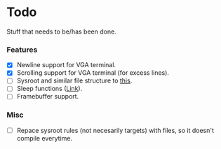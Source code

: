 
# Todo
Stuff that needs to be/has been done.

### Features
- [X] Newline support for VGA terminal.
- [X] Scrolling support for VGA terminal (for excess lines).
- [ ] Sysroot and similar file structure to [this](https://wiki.osdev.org/Meaty_Skeleton#libc_and_libk_Design).
- [ ] Sleep functions ([Link](https://wiki.osdev.org/Programmable_Interval_Timer)).
- [ ] Framebuffer support.

### Misc
- [ ] Repace sysroot rules (not necesarily targets) with files, so it doesn't compile everytime.
